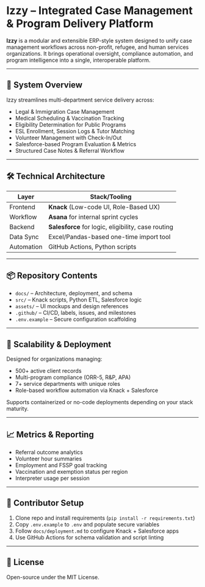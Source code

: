 # Izzy – Integrated Case Management & Program Delivery Platform

**Izzy** is a modular and extensible ERP-style system designed to unify case management workflows across non-profit, refugee, and human services organizations. It brings operational oversight, compliance automation, and program intelligence into a single, interoperable platform.

---

## 🧩 System Overview

Izzy streamlines multi-department service delivery across:

- Legal & Immigration Case Management
- Medical Scheduling & Vaccination Tracking
- Eligibility Determination for Public Programs
- ESL Enrollment, Session Logs & Tutor Matching
- Volunteer Management with Check-In/Out
- Salesforce-based Program Evaluation & Metrics
- Structured Case Notes & Referral Workflow

---

## 🛠 Technical Architecture

| Layer       | Stack/Tooling                          |
|------------|----------------------------------------|
| Frontend   | **Knack** (Low-code UI, Role-Based UX) |
| Workflow   | **Asana** for internal sprint cycles   |
| Backend    | **Salesforce** for logic, eligibility, case routing |
| Data Sync  | Excel/Pandas-based one-time import tool |
| Automation | GitHub Actions, Python scripts         |

---

## 📦 Repository Contents

- `docs/` – Architecture, deployment, and schema
- `src/` – Knack scripts, Python ETL, Salesforce logic
- `assets/` – UI mockups and design references
- `.github/` – CI/CD, labels, issues, and milestones
- `.env.example` – Secure configuration scaffolding

---

## 🚀 Scalability & Deployment

Designed for organizations managing:
- 500+ active client records
- Multi-program compliance (ORR-5, R&P, APA)
- 7+ service departments with unique roles
- Role-based workflow automation via Knack + Salesforce

Supports containerized or no-code deployments depending on your stack maturity.

---

## 📈 Metrics & Reporting

- Referral outcome analytics
- Volunteer hour summaries
- Employment and FSSP goal tracking
- Vaccination and exemption status per region
- Interpreter usage per session

---

## 🤝 Contributor Setup

1. Clone repo and install requirements (`pip install -r requirements.txt`)
2. Copy `.env.example` to `.env` and populate secure variables
3. Follow `docs/deployment.md` to configure Knack + Salesforce apps
4. Use GitHub Actions for schema validation and script linting

---

## 📄 License

Open-source under the MIT License.

